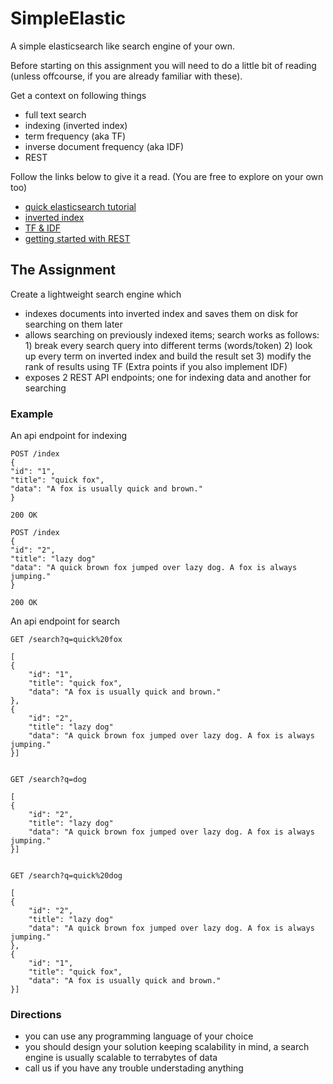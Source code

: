 
# SimpleElastic
A simple elasticsearch like search engine of your own.

Before starting on this assignment you will need to do a little bit of reading (unless offcourse, if you are already familiar with these).

Get a context on following things

-  full text search
-  indexing (inverted index)
-  term frequency (aka TF) 
-  inverse document frequency (aka IDF)
- REST

Follow the links below to give it a read. (You are free to explore on your own too)
- [quick elasticsearch tutorial](http://joelabrahamsson.com/elasticsearch-101/)
- [inverted index](https://www.elastic.co/guide/en/elasticsearch/guide/current/inverted-index.html)
- [TF & IDF](https://en.wikipedia.org/wiki/Tf%E2%80%93idf)
- [getting started with REST](http://www.andrewhavens.com/posts/20/beginners-guide-to-creating-a-rest-api/)


## The Assignment


Create a lightweight search engine which

- indexes documents into inverted index and saves them on disk for searching on them later
- allows searching on previously indexed items; search works as follows: 
        1) break every search query into different terms (words/token)
        2) look up every term on inverted index and build the result set
        3) modify the rank of results using TF (Extra points if you also implement IDF)
- exposes 2 REST API endpoints; one for indexing data and another for searching

### Example

An api endpoint for indexing

```
POST /index
{
"id": "1",
"title": "quick fox",
"data": "A fox is usually quick and brown."
}

200 OK

POST /index
{
"id": "2",
"title": "lazy dog"
"data": "A quick brown fox jumped over lazy dog. A fox is always jumping."
}

200 OK
```

An api endpoint for search
```
GET /search?q=quick%20fox

[
{
    "id": "1",
    "title": "quick fox",
    "data": "A fox is usually quick and brown."
},
{
    "id": "2",
    "title": "lazy dog"
    "data": "A quick brown fox jumped over lazy dog. A fox is always jumping."
}]


GET /search?q=dog

[
{
    "id": "2",
    "title": "lazy dog"
    "data": "A quick brown fox jumped over lazy dog. A fox is always jumping."
}]


GET /search?q=quick%20dog

[
{
    "id": "2",
    "title": "lazy dog"
    "data": "A quick brown fox jumped over lazy dog. A fox is always jumping."
},
{
    "id": "1",
    "title": "quick fox",
    "data": "A fox is usually quick and brown."
}]

```

### Directions

- you can use any programming language of your choice
- you should design your solution keeping scalability in mind, a search engine is usually scalable to terrabytes of data
- call us if you have any trouble understading anything

